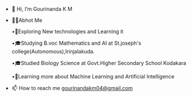 - 👋 Hi, I’m Gourinanda K M
- 👩‍💻Abhot Me

   •🤔Exploring New technologies and Learning it
  
   •🎓Studying B.voc Mathematics and AI at St.joseph's college(Autonomous),Irinjalakuda.
  
   •🎓Studied Biology Science at Govt.Higher Secondary School Kodakara
  
   •🌱Learning more about Machine Learning and Artificial Intelligence
    
- 📫 How to reach me gourinandakm04@gmail.com

